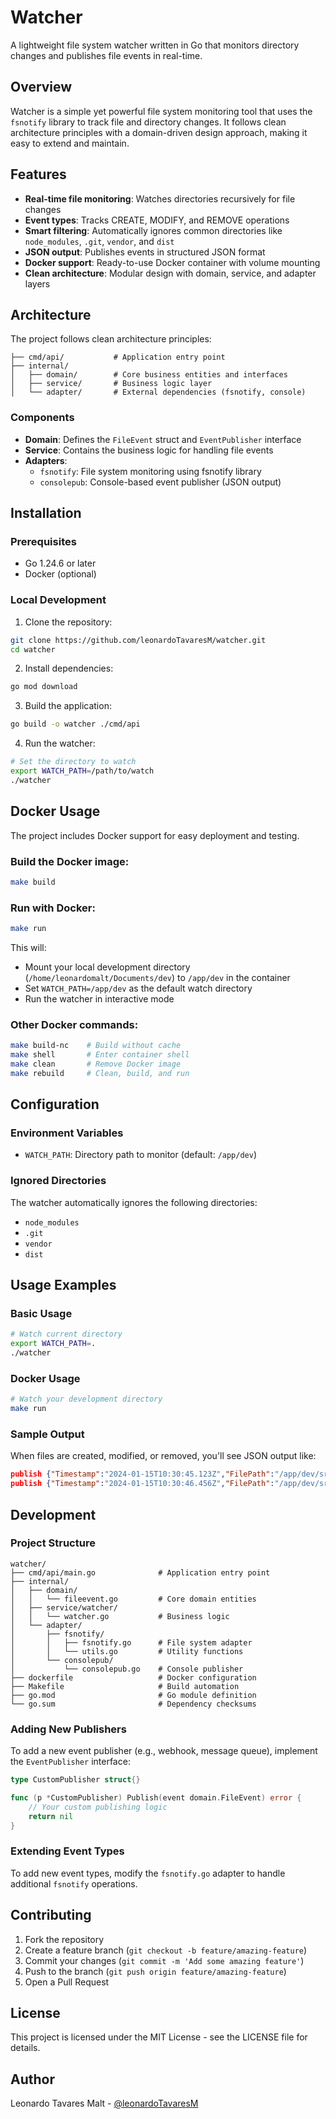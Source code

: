 # Watcher

A lightweight file system watcher written in Go that monitors directory changes and publishes file events in real-time.

## Overview

Watcher is a simple yet powerful file system monitoring tool that uses the `fsnotify` library to track file and directory changes. It follows clean architecture principles with a domain-driven design approach, making it easy to extend and maintain.

## Features

- **Real-time file monitoring**: Watches directories recursively for file changes
- **Event types**: Tracks CREATE, MODIFY, and REMOVE operations
- **Smart filtering**: Automatically ignores common directories like `node_modules`, `.git`, `vendor`, and `dist`
- **JSON output**: Publishes events in structured JSON format
- **Docker support**: Ready-to-use Docker container with volume mounting
- **Clean architecture**: Modular design with domain, service, and adapter layers

## Architecture

The project follows clean architecture principles:

```
├── cmd/api/           # Application entry point
├── internal/
│   ├── domain/        # Core business entities and interfaces
│   ├── service/       # Business logic layer
│   └── adapter/       # External dependencies (fsnotify, console)
```

### Components

- **Domain**: Defines the `FileEvent` struct and `EventPublisher` interface
- **Service**: Contains the business logic for handling file events
- **Adapters**: 
  - `fsnotify`: File system monitoring using fsnotify library
  - `consolepub`: Console-based event publisher (JSON output)

## Installation

### Prerequisites

- Go 1.24.6 or later
- Docker (optional)

### Local Development

1. Clone the repository:
```bash
git clone https://github.com/leonardoTavaresM/watcher.git
cd watcher
```

2. Install dependencies:
```bash
go mod download
```

3. Build the application:
```bash
go build -o watcher ./cmd/api
```

4. Run the watcher:
```bash
# Set the directory to watch
export WATCH_PATH=/path/to/watch
./watcher
```

## Docker Usage

The project includes Docker support for easy deployment and testing.

### Build the Docker image:
```bash
make build
```

### Run with Docker:
```bash
make run
```

This will:
- Mount your local development directory (`/home/leonardomalt/Documents/dev`) to `/app/dev` in the container
- Set `WATCH_PATH=/app/dev` as the default watch directory
- Run the watcher in interactive mode

### Other Docker commands:
```bash
make build-nc    # Build without cache
make shell       # Enter container shell
make clean       # Remove Docker image
make rebuild     # Clean, build, and run
```

## Configuration

### Environment Variables

- `WATCH_PATH`: Directory path to monitor (default: `/app/dev`)

### Ignored Directories

The watcher automatically ignores the following directories:
- `node_modules`
- `.git`
- `vendor`
- `dist`

## Usage Examples

### Basic Usage
```bash
# Watch current directory
export WATCH_PATH=.
./watcher
```

### Docker Usage
```bash
# Watch your development directory
make run
```

### Sample Output
When files are created, modified, or removed, you'll see JSON output like:
```json
publish {"Timestamp":"2024-01-15T10:30:45.123Z","FilePath":"/app/dev/src/main.go","Ext":".go","Event":"CREATE"}
publish {"Timestamp":"2024-01-15T10:30:46.456Z","FilePath":"/app/dev/src/main.go","Ext":".go","Event":"MODIFY"}
```

## Development

### Project Structure
```
watcher/
├── cmd/api/main.go              # Application entry point
├── internal/
│   ├── domain/
│   │   └── fileevent.go         # Core domain entities
│   ├── service/watcher/
│   │   └── watcher.go           # Business logic
│   └── adapter/
│       ├── fsnotify/
│       │   ├── fsnotify.go      # File system adapter
│       │   └── utils.go         # Utility functions
│       └── consolepub/
│           └── consolepub.go    # Console publisher
├── dockerfile                   # Docker configuration
├── Makefile                     # Build automation
├── go.mod                       # Go module definition
└── go.sum                       # Dependency checksums
```

### Adding New Publishers

To add a new event publisher (e.g., webhook, message queue), implement the `EventPublisher` interface:

```go
type CustomPublisher struct{}

func (p *CustomPublisher) Publish(event domain.FileEvent) error {
    // Your custom publishing logic
    return nil
}
```

### Extending Event Types

To add new event types, modify the `fsnotify.go` adapter to handle additional `fsnotify` operations.

## Contributing

1. Fork the repository
2. Create a feature branch (`git checkout -b feature/amazing-feature`)
3. Commit your changes (`git commit -m 'Add some amazing feature'`)
4. Push to the branch (`git push origin feature/amazing-feature`)
5. Open a Pull Request

## License

This project is licensed under the MIT License - see the LICENSE file for details.

## Author

Leonardo Tavares Malt - [@leonardoTavaresM](https://github.com/leonardoTavaresM)
